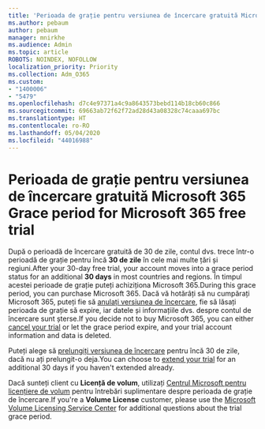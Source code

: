 ```yaml
---
title: 'Perioada de grație pentru versiunea de încercare gratuită Microsoft 365 '
ms.author: pebaum
author: pebaum
manager: mnirkhe
ms.audience: Admin
ms.topic: article
ROBOTS: NOINDEX, NOFOLLOW
localization_priority: Priority
ms.collection: Adm_O365
ms.custom:
- "1400006"
- "5479"
ms.openlocfilehash: d7c4e97371a4c9a8643573bebd114b18cb60c866
ms.sourcegitcommit: 69663ab72f62f72ad28d43a08328c74caaa697bc
ms.translationtype: HT
ms.contentlocale: ro-RO
ms.lasthandoff: 05/04/2020
ms.locfileid: "44016988"
---
```

# <a name="grace-period-for-microsoft-365-free-trial"></a><span data-ttu-id="e5c3b-102">Perioada de grație pentru versiunea de încercare gratuită Microsoft 365 </span><span class="sxs-lookup"><span data-stu-id="e5c3b-102">Grace period for Microsoft 365 free trial</span></span>

<span data-ttu-id="e5c3b-103">După o perioadă de încercare gratuită de 30 de zile, contul dvs. trece într-o perioadă de grație pentru încă **30 de zile** în cele mai multe țări și regiuni.</span><span class="sxs-lookup"><span data-stu-id="e5c3b-103">After your 30-day free trial, your account moves into a grace period status for an additional **30 days** in most countries and regions.</span></span> <span data-ttu-id="e5c3b-104">În timpul acestei perioade de grație puteți achiziționa Microsoft 365.</span><span class="sxs-lookup"><span data-stu-id="e5c3b-104">During this grace period, you can purchase Microsoft 365.</span></span> <span data-ttu-id="e5c3b-105">Dacă vă hotărâți să nu cumpărați Microsoft 365, puteți fie să [anulați versiunea de încercare](https://docs.microsoft.com/microsoft-365/commerce/subscriptions/cancel-your-subscription?view=o365-worldwide), fie să lăsați perioada de grație să expire, iar datele și informațiile dvs. despre contul de încercare sunt șterse.</span><span class="sxs-lookup"><span data-stu-id="e5c3b-105">If you decide not to buy Microsoft 365, you can either [cancel your trial](https://docs.microsoft.com/microsoft-365/commerce/subscriptions/cancel-your-subscription?view=o365-worldwide) or let the grace period expire, and your trial account information and data is deleted.</span></span>

<span data-ttu-id="e5c3b-106">Puteți alege să [prelungiți versiunea de încercare](https://docs.microsoft.com/microsoft-365/commerce/extend-your-trial) pentru încă 30 de zile, dacă nu ați prelungit-o deja.</span><span class="sxs-lookup"><span data-stu-id="e5c3b-106">You can choose to [extend your trial](https://docs.microsoft.com/microsoft-365/commerce/extend-your-trial) for an additional 30 days if you haven't extended already.</span></span>

<span data-ttu-id="e5c3b-107">Dacă sunteți client cu **Licență de volum**, utilizați [Centrul Microsoft pentru licențiere de volum](https://support.microsoft.com/help/4471406/how-to-contact-the-microsoft-volume-licensing-service-center) pentru întrebări suplimentare despre perioada de grație de încercare.</span><span class="sxs-lookup"><span data-stu-id="e5c3b-107">If you're a **Volume License** customer, please use the [Microsoft Volume Licensing Service Center](https://support.microsoft.com/help/4471406/how-to-contact-the-microsoft-volume-licensing-service-center) for additional questions about the trial grace period.</span></span>
